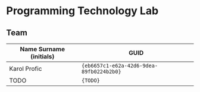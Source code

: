 # Programming Technology Lab

## Team

| Name Surname (initials) | GUID                                     |
| ----------------------- | ---------------------------------------- |
| Karol Profic            | `{eb6657c1-e62a-42d6-9dea-89fb0224b2b0}` |
| TODO                    | `{TODO}` |
